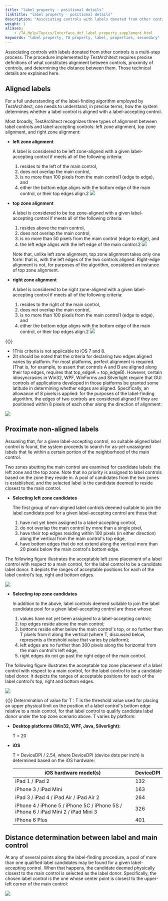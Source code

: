 ```yaml
--- 
title: "label property - positional details"
linktitle: "label property - positional details"
description: "Associating controls with labels donated from other controls is a multi-step process. The procedure implemented by TestArchitect requires precise definitions of what constitutes alignment between controls, proximity of controls, and determining the distance between them. Those technical details are explained here."
weight: 1
aliases: 
    - /TA_Help/Topics/Interface_def_label_property_supplement.html
keywords: "label property, TA property, label, properties, secondary"
---
```


Associating controls with labels donated from other controls is a multi-step process. The procedure implemented by TestArchitect requires precise definitions of what constitutes alignment between controls, proximity of controls, and determining the distance between them. Those technical details are explained here.

## Aligned labels  

For a full understanding of the label-finding algorithm employed by TestArchitect, one needs to understand, in precise terms, how the system determines whether a label control is aligned with a label-accepting control.

Most broadly, TestArchitect recognizes three types of alignment between label controls and label-accepting controls: left zone alignment, top zone alignment, and right zone alignment:

-   **left zone alignment**

    A label is considered to be left zone-aligned with a given label-accepting control if meets all of the following criteria:

    1.  resides to the left of the main control,
    2.  does not overlap the main control,
    3.  is no more than 100 pixels from the main control1 \(edge to edge\), and
    4.  either the bottom edge aligns with the bottom edge of the main control, or their top edges align.2
    ![](/images/TA_Help/Images/prop_label.left_zone_alignments.png)


-   **top zone alignment**

    A label is considered to be top zone-aligned with a given label-accepting control if meets all of the following criteria:

    1.  resides above the main control,
    2.  does not overlap the main control,
    3.  is no more than 50 pixels from the main control \(edge to edge\), and
    4.  the left edge aligns with the left edge of the main control.2
    ![](/images/TA_Help/Images/prop_label.top_zone_alignment.png)

    Note that, unlike left zone alignment, top zone alignment takes only one form: that is, with the left edges of the two controls aligned. Right-edge alignment is not, for purposes of the algorithm, considered an instance of top zone alignment.


-   **right zone alignment**

    A label is considered to be right zone-aligned with a given label-accepting control if meets all of the following criteria:

    1.  resides to the right of the main control,
    2.  does not overlap the main control,
    3.  is no more than 100 pixels from the main control1 \(edge to edge\), and
    4.  either the bottom edge aligns with the bottom edge of the main control, or their top edges align.2
    ![](/images/TA_Help/Images/prop_label.right_zone_alignments.png)


{{<note>}}

-   1This criteria is not applicable to iOS 7 and 8.
-   2It should be noted that the criteria for declaring two edges aligned varies by platform. For most platforms, perfect alignment is required. \(That is, for example, to assert that controls A and B are aligned along their top edges, requires that top\_edgeA = top\_edgeB\). However, certain idiosyncrasies in Win32, WPF, WinForms and Silverlight require that GUI controls of applications developed in those platforms be granted some latitude in determining whether edges are aligned. Specifically, an allowance of 8 pixels is applied: for the purposes of the label-finding algorithm, the edges of two controls are considered aligned if they are positioned within 8 pixels of each other along the direction of alignment:

![](/images/TA_Help/Images/prop_label.special_case.alignment_margin.png)

## Proximate non-aligned labels  

Assuming that, for a given label-accepting control, no suitable aligned label control is found, the system proceeds to search for as-yet-unassigned labels that lie within a certain portion of the neighborhood of the main control.

Two zones abutting the main control are examined for candidate labels: the left zone and the top zone. Note that no priority is assigned to label controls based on the zone they reside in. A pool of candidates from the two zones is established, and the selected label is the candidate deemed to reside closest to the main control.

-   **Selecting left zone candidates**

    The first group of non-aligned label controls deemed suitable to join the label candidate pool for a given label-accepting control are those that:

    1.  have not yet been assigned to a label-accepting control,
    2.  do not overlap the main control by more than a single pixel,
    3.  have their top edges residing within 100 pixels \(in either direction\) along the vertical from the main control's top edge,
    4.  have bottom edges that do not extend along the vertical more than 20 pixels below the main control's bottom edge.

The following figure illustrates the acceptable left zone placement of a label control with respect to a main control, for the label control to be a candidate label donor. It depicts the ranges of acceptable positions for each of the label control's top, right and bottom edges.

![](/images/TA_Help/Images/prop_label.left_zone_nonaligned_candidates.01.png)

-   **Selecting top zone candidates**

    In addition to the above, label controls deemed suitable to join the label candidate pool for a given label-accepting control are those whose:

    1.  values have not yet been assigned to a label-accepting control;
    2.  top edges reside above the main control;
    3.  bottoms reside either below the main control's top, or no further than T pixels from it along the vertical \(where T, discussed below, represents a threshold value that varies by platform\);
    4.  left edges are no further than 300 pixels along the horizontal from the main control's left edge,
    5.  right edges do not go past the right edge of the main control.

The following figure illustrates the acceptable top zone placement of a label control with respect to a main control, for the label control to be a candidate label donor. It depicts the ranges of acceptable positions for each of the label control's top, right and bottom edges.

![](/images/TA_Help/Images/prop_label.top_zone_nonaligned_candidates.png)

{{<note>}} Determination of value for T : T is the threshold value used for placing an upper physical limit on the position of a label control's bottom edge relative to a main control, for that label control to qualify candidate label donor under the top zone scenario above. T varies by platform:

-   **Desktop platforms \(Win32, WPF, Java, Silverlight\):**

    T = 20

-   **iOS**

    T = DeviceDPI / 2.54, where DeviceDPI \(device dots per inch\) is determined based on the iOS hardware:

    |iOS hardware model\(s\)|DeviceDPI|
    |-----------------------|---------|
    |iPad 1 / iPad 2|132|
    |iPhone 3 / iPad Mini|163|
    |iPad 3 / iPad 4 / iPad Air / iPad Air 2|264|
    |iPhone 4 / iPhone 5 / iPhone 5C / iPhone 5S / iPhone 6 / iPad Mini 2 / iPad Mini 3|326|
    |iPhone 6 Plus|401|


## Distance determination between label and main control  

At any of several points along the label-finding procedure, a pool of more than one qualified label candidates may be found for a given label-accepting control. When that happens, the candidate deemed physically closest to the main control is selected as the label donor. Specifically, the chosen label control is the one whose center point is closest to the upper-left corner of the main control:

![](/images/TA_Help/Images/prop_label.proximity.png)


